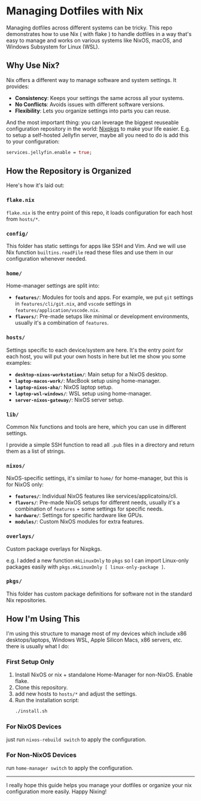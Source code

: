 # Managing Dotfiles with Nix

Managing dotfiles across different systems can be tricky. This repo demonstrates how to use Nix ( with flake ) to handle dotfiles in a way that's easy to manage and works on various systems like NixOS, macOS, and Windows Subsystem for Linux (WSL).

## Why Use Nix?

Nix offers a different way to manage software and system settings. It provides:

- **Consistency**: Keeps your settings the same across all your systems.
- **No Conflicts**: Avoids issues with different software versions.
- **Flexibility**: Lets you organize settings into parts you can reuse.

And the most important thing: you can leverage the biggest reuseable configuration repository in the world: [Nixpkgs](https://github.com/NixOS/nixpkgs) to make your life easier. E.g. to setup a self-hosted Jellyfin server, maybe all you need to do is add this to your configuration:

```nix
services.jellyfin.enable = true;
```

## How the Repository is Organized

Here's how it's laid out:

### `flake.nix`

`flake.nix` is the entry point of this repo, it loads configuration for each host from `hosts/*`.

### `config/`

This folder has static settings for apps like SSH and Vim. And we will use Nix function `builtins.readFile` read these files and use them in our configuration whenever needed.

### `home/`

Home-manager settings are split into:

- **`features/`**: Modules for tools and apps. For example, we put `git` settings in `features/cli/git.nix`, and `vscode` settings in `features/application/vscode.nix`.
- **`flavors/`**: Pre-made setups like minimal or development environments, usually it's a combination of `features`.

### `hosts/`

Settings specific to each device/system are here. It's the entry point for each host, you will put your own hosts in here but let me show you some examples:

- **`desktop-nixos-workstation/`**: Main setup for a NixOS desktop.
- **`laptop-macos-work/`**: MacBook setup using home-manager.
- **`laptop-nixos-aha/`**: NixOS laptop setup.
- **`laptop-wsl-windows/`**: WSL setup using home-manager.
- **`server-nixos-gateway/`**: NixOS server setup.

### `lib/`

Common Nix functions and tools are here, which you can use in different settings.

I provide a simple SSH function to read all `.pub` files in a directory and return them as a list of strings.

### `nixos/`

NixOS-specific settings, it's similar to `home/` for home-manager, but this is for NixOS only:

- **`features/`**: Individual NixOS features like services/applicatoins/cli.
- **`flavors/`**: Pre-made NixOS setups for different needs, usually it's a combination of `features` + some settings for specific needs.
- **`hardware/`**: Settings for specific hardware like GPUs.
- **`modules/`**: Custom NixOS modules for extra features.

### `overlays/`

Custom package overlays for Nixpkgs.

e.g. I added a new function `mkLinuxOnly` to `pkgs` so I can import Linux-only packages easily with `pkgs.mkLinuxOnly [ linux-only-package ]`.

### `pkgs/`

This folder has custom package definitions for software not in the standard Nix repositories.

## How I'm Using This

I'm using this structure to manage most of my devices which include x86 desktops/laptops, Windows WSL, Apple Silicon Macs, x86 servers, etc. there is usually what I do:

### First Setup Only

1. Install NixOS or nix + standalone Home-Manager for non-NixOS. Enable flake.
2. Clone this repository.
3. add new hosts to `hosts/*` and adjust the settings.
4. Run the installation script:
   ```bash
   ./install.sh
   ```

### For NixOS Devices

just run `nixos-rebuild switch` to apply the configuration.

### For Non-NixOS Devices

run `home-manager switch` to apply the configuration.

---

I really hope this guide helps you manage your dotfiles or organize your nix configuration more easily. Happy Nixing!
